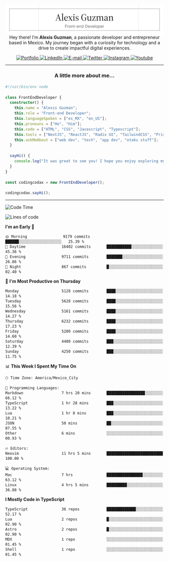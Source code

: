 <img align='right' src="./Banner.png" width="" />
<p align='center'>Hey there! I’m <strong>Alexis Guzman</strong>, a passionate developer and entrepreneur based in Mexico. My journey began with a curiosity for technology and a drive to create impactful digital experiences.</p>

<div align='center'>
  <a href='https://www.codingcodax.dev' target='_blank'>
    <img alt='Portfolio' src='https://img.shields.io/badge/Portfolio-black?logo=vercel&style=flat-square'>
  </a>
  <a href='https://linkedin.com/in/codingcodax' target='_blank'>
    <img alt='LinkedIn' src='https://img.shields.io/badge/LinkedIn-black?logo=LinkedIn&style=flat-square'>
  </a>
  <a href='mailto:hello@codingcodax.com' target='_blank'>
    <img alt='E-mail' src='https://img.shields.io/badge/Email-black?logo=Gmail&style=flat-square'>
  </a>
  <a href='https://x.com/codingcodax' target='_blank'>
    <img alt='Twitter' src='https://img.shields.io/badge/X-black?logo=X&style=flat-square'>
  </a>
  <a href='https://www.instagram.com/codingcodax' target='_blank'>
    <img alt='Instagram' src='https://img.shields.io/badge/Instagram-black?logo=Instagram&style=flat-square'>
  </a>
  <a href='https://www.youtube.com/@codingcodax' target='_blank'>
    <img alt='Youtube' src='https://img.shields.io/badge/YouTube-black?logo=Youtube&style=flat-square'>
  </a>
</div>


---

<h3 align='center'>A little more about me...</h3>

```typescript
#!/usr/bin/env node

class FrontEndDeveloper {
  constructor() {
    this.name = "Alexis Guzman";
    this.role = "Front-end Developer";
    this.languageSpoken = ["es_MX", "en_US"];
    this.pronouns = ["He", "Him"];
    this.code = ["HTML", "CSS", "Javascript", "Typescript"];
    this.tools = ["NextJS", "ReactJS", "Radix UI", "TailwindCSS", "Prisma", "Shadcn UI"];
    this.askMeAbout = ["web dev", "tech", "app dev", "otaku stuff"];
  }

  sayHi() {
    console.log("It was great to see you! I hope you enjoy exploring my work.");
  }
}

const codingcodax = new FrontEndDeveloper();

codingcodax.sayHi();
```

---

<!--START_SECTION:waka-->
![Code Time](http://img.shields.io/badge/Code%20Time-3%2C184%20hrs%208%20mins-blue)

![Lines of code](https://img.shields.io/badge/From%20Hello%20World%20I%27ve%20Written-10.9%20million%20lines%20of%20code-blue)

**I'm an Early 🐤** 

```text
🌞 Morning                9179 commits        ██████░░░░░░░░░░░░░░░░░░░   25.39 % 
🌆 Daytime                16402 commits       ███████████░░░░░░░░░░░░░░   45.36 % 
🌃 Evening                9711 commits        ███████░░░░░░░░░░░░░░░░░░   26.86 % 
🌙 Night                  867 commits         █░░░░░░░░░░░░░░░░░░░░░░░░   02.40 % 
```
📅 **I'm Most Productive on Thursday** 

```text
Monday                   5128 commits        ████░░░░░░░░░░░░░░░░░░░░░   14.18 % 
Tuesday                  5628 commits        ████░░░░░░░░░░░░░░░░░░░░░   15.56 % 
Wednesday                5161 commits        ████░░░░░░░░░░░░░░░░░░░░░   14.27 % 
Thursday                 6232 commits        ████░░░░░░░░░░░░░░░░░░░░░   17.23 % 
Friday                   5280 commits        ████░░░░░░░░░░░░░░░░░░░░░   14.60 % 
Saturday                 4480 commits        ███░░░░░░░░░░░░░░░░░░░░░░   12.39 % 
Sunday                   4250 commits        ███░░░░░░░░░░░░░░░░░░░░░░   11.75 % 
```


📊 **This Week I Spent My Time On** 

```text
🕑︎ Time Zone: America/Mexico_City

💬 Programming Languages: 
Markdown                 7 hrs 20 mins       █████████████████░░░░░░░░   66.12 % 
TypeScript               1 hr 28 mins        ███░░░░░░░░░░░░░░░░░░░░░░   13.22 % 
Lua                      1 hr 8 mins         ███░░░░░░░░░░░░░░░░░░░░░░   10.21 % 
JSON                     50 mins             ██░░░░░░░░░░░░░░░░░░░░░░░   07.55 % 
Other                    6 mins              ░░░░░░░░░░░░░░░░░░░░░░░░░   00.93 % 

🔥 Editors: 
Neovim                   11 hrs 5 mins       █████████████████████████   100.00 % 

💻 Operating System: 
Mac                      7 hrs               ████████████████░░░░░░░░░   63.12 % 
Linux                    4 hrs 5 mins        █████████░░░░░░░░░░░░░░░░   36.88 % 
```

**I Mostly Code in TypeScript** 

```text
TypeScript               36 repos            █████████████░░░░░░░░░░░░   52.17 % 
Lua                      2 repos             █░░░░░░░░░░░░░░░░░░░░░░░░   02.90 % 
Astro                    2 repos             █░░░░░░░░░░░░░░░░░░░░░░░░   02.90 % 
MDX                      1 repo              ░░░░░░░░░░░░░░░░░░░░░░░░░   01.45 % 
Shell                    1 repo              ░░░░░░░░░░░░░░░░░░░░░░░░░   01.45 % 
```




<!--END_SECTION:waka-->
